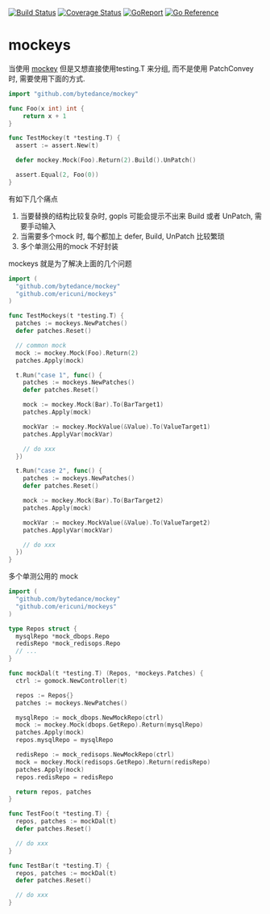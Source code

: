 [![Build Status](https://github.com/ericuni/mockeys/actions/workflows/go.yml/badge.svg)](https://github.com/ericuni/mockeys/actions/workflows/go.yml)
[![Coverage Status](https://coveralls.io/repos/github/ericuni/mockeys/badge.svg?branch=master)](https://coveralls.io/github/ericuni/mockeys?branch=master)
[![GoReport](https://goreportcard.com/badge/github.com/securego/gosec)](https://goreportcard.com/report/github.com/ericuni/mockeys)
[![Go Reference](https://pkg.go.dev/badge/github.com/ericuni/mockeys.svg)](https://pkg.go.dev/github.com/ericuni/mockeys)

# mockeys
当使用 [mockey](https://github.com/bytedance/mockey) 但是又想直接使用testing.T 来分组, 而不是使用 PatchConvey 时, 需要使用下面的方式.
```go
import "github.com/bytedance/mockey"

func Foo(x int) int {
	return x + 1
}

func TestMockey(t *testing.T) {
  assert := assert.New(t)

  defer mockey.Mock(Foo).Return(2).Build().UnPatch()

  assert.Equal(2, Foo(0))
}
```

有如下几个痛点

1. 当要替换的结构比较复杂时, gopls 可能会提示不出来 Build 或者 UnPatch, 需要手动输入
2. 当需要多个mock 时, 每个都加上 defer, Build, UnPatch 比较繁琐
3. 多个单测公用的mock 不好封装

mockeys 就是为了解决上面的几个问题
```go
import (
  "github.com/bytedance/mockey"
  "github.com/ericuni/mockeys"
)

func TestMockeys(t *testing.T) {
  patches := mockeys.NewPatches()
  defer patches.Reset()

  // common mock
  mock := mockey.Mock(Foo).Return(2)
  patches.Apply(mock)

  t.Run("case 1", func() {
    patches := mockeys.NewPatches()
    defer patches.Reset()

    mock := mockey.Mock(Bar).To(BarTarget1)
    patches.Apply(mock)

    mockVar := mockey.MockValue(&Value).To(ValueTarget1)
    patches.ApplyVar(mockVar)

    // do xxx
  })

  t.Run("case 2", func() {
    patches := mockeys.NewPatches()
    defer patches.Reset()

    mock := mockey.Mock(Bar).To(BarTarget2)
    patches.Apply(mock)

    mockVar := mockey.MockValue(&Value).To(ValueTarget2)
    patches.ApplyVar(mockVar)

    // do xxx
  })
}
```

多个单测公用的 mock
```go
import (
  "github.com/bytedance/mockey"
  "github.com/ericuni/mockeys"
)

type Repos struct {
  mysqlRepo *mock_dbops.Repo
  redisRepo *mock_redisops.Repo
  // ...
}

func mockDal(t *testing.T) (Repos, *mockeys.Patches) {
  ctrl := gomock.NewController(t)

  repos := Repos{}
  patches := mockeys.NewPatches()

  mysqlRepo := mock_dbops.NewMockRepo(ctrl)
  mock := mockey.Mock(dbops.GetRepo).Return(mysqlRepo)
  patches.Apply(mock)
  repos.mysqlRepo = mysqlRepo

  redisRepo := mock_redisops.NewMockRepo(ctrl)
  mock = mockey.Mock(redisops.GetRepo).Return(redisRepo)
  patches.Apply(mock)
  repos.redisRepo = redisRepo

  return repos, patches
}

func TestFoo(t *testing.T) {
  repos, patches := mockDal(t)
  defer patches.Reset()

  // do xxx
}

func TestBar(t *testing.T) {
  repos, patches := mockDal(t)
  defer patches.Reset()

  // do xxx
}
```

